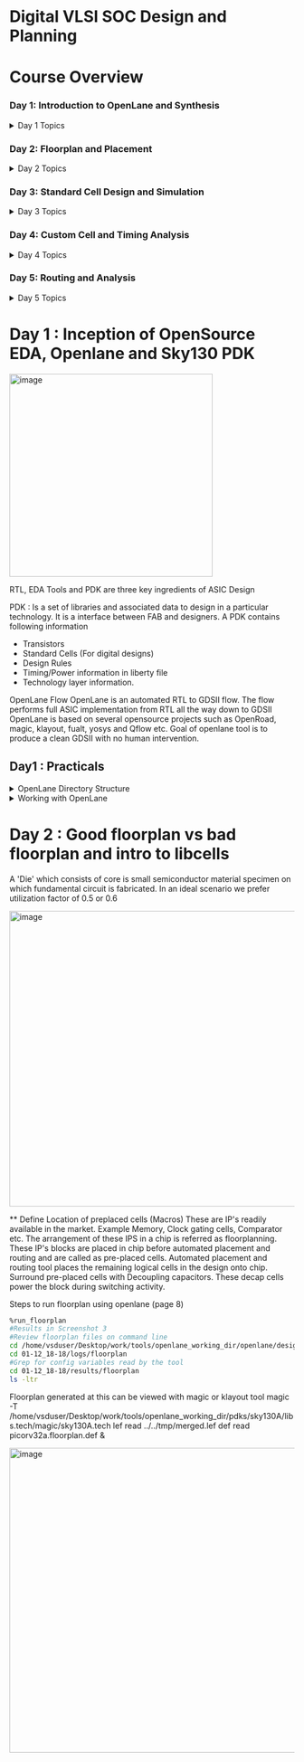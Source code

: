 # Digital VLSI SOC Design and Planning

# Course Overview

### Day 1: Introduction to OpenLane and Synthesis

<details>
  <summary>Day 1 Topics</summary>

- **Familiarization with OpenLane**
- **Physical Design (PnR) stages**
- **Design Preparation stages**
- **Execution and Analysis of synthesis**

</details>

### Day 2: Floorplan and Placement

<details>
  <summary>Day 2 Topics</summary>

- **Introduction to Floorplan**
- **LEF vs DEF**
- **Special Cells**
- **Execution and Analysis of Placement**

</details>

### Day 3: Standard Cell Design and Simulation

<details>
  <summary>Day 3 Topics</summary>

- **Standard cell design using sky130 PDK**
- **SPICE simulation in ngspice**
- **Standard cell characterization**

</details>

### Day 4: Custom Cell and Timing Analysis

<details>
  <summary>Day 4 Topics</summary>

- **PnR with custom cell**
- **CTS and STA**
- **Timing ECOs**

</details>

### Day 5: Routing and Analysis

<details>
  <summary>Day 5 Topics</summary>

- **Routing**
- **Algorithm behind Trinston Route**
- **SPEF Analysis**

</details>


# Day 1 : Inception of OpenSource EDA, Openlane and Sky130 PDK

<img width="359" alt="image" src="https://github.com/user-attachments/assets/cd204ce1-22b8-4874-b087-c1f28368286e">

RTL, EDA Tools and PDK are three key ingredients of ASIC Design

PDK : Is a set of libraries and associated data to design in a particular technology. It is a interface between FAB and designers. A PDK contains following information
*  Transistors
*  Standard Cells (For digital designs)
*  Design Rules
*  Timing/Power information in liberty file
*  Technology layer information.

OpenLane Flow
OpenLane is an automated RTL to GDSII flow. The flow performs full ASIC implementation from RTL all the way down to GDSII
OpenLane is based on several opensource projects such as OpenRoad, magic, klayout, fualt, yosys and Qflow etc.
Goal of openlane tool is to produce a clean GDSII with no human intervention.

## Day1 : Practicals 

<details>
  <summary>OpenLane Directory Structure</summary>
  
```bash
cd ~
cd Desktop/work/tools/openlane_working_dir/pdks
ls -l
# ------------------------------------------------------------------------
# open_pdks  : Script that makes commercial PDKs compatible with open-source tools.
# skywater-pdk : PDK compatible with commercial EDA tools.
# sky130A       : Open-source PDK designed to be compatible with open-source EDA tools.
# ------------------------------------------------------------------------
cd sky130A
# ------------------------------------------------------------------------
# libs.ref  : Contains Liberty, LEF, and other files specific to the technology.
# libs.tech : Contains files specific to EDA tools, e.g., Magic, KLayout, etc.
# ------------------------------------------------------------------------
cd libs.ref/sky130_fd_sc_hd
ls
# ------------------------------------------------------------------------
# cdl      : Circuit Description Language files (netlist format).
# doc      : Documentation related to the PDK or design.
# gds      : GDSII files containing layout data.
# lef      : Library Exchange Format files describing layout abstracts.
# lib      : Liberty files for timing, power, and area characterization.
# mag      : Magic layout files.
# maglef   : Magic layout files with LEF abstraction.
# spice    : SPICE netlist files for simulation.
# techlef  : Technology-specific LEF files.
# verilog  : Verilog HDL files for design and simulation.
# ------------------------------------------------------------------------
# ------------------------------------------------------------------------
# irsim      : Digital circuit simulator for switch-level simulation.
# klayout    : Open-source layout viewer and editor.
# magic      : Open-source VLSI layout tool.
# netgen     : LVS (Layout vs. Schematic) and netlist comparison tool.
# ngspice    : Open-source SPICE simulator for analog and mixed-signal circuits.
# openlane   : Open-source RTL-to-GDS flow for digital design.
# qflow       : Complete open-source digital synthesis flow.
# xcircuit   : Schematic capture tool and netlist generator.
# xschem     : Schematic capture tool with SPICE integration.
# ------------------------------------------------------------------------

```
</details>

<details>
  <summary>Working with OpenLane</summary>
  
```bash
cd ~/Desktop/work/tools/openlane_working_dir/openlane
# ------------------------------------------------------------------------
# This is the directory where we will be working.
# The Openlane tool will be invoked from here.
# ------------------------------------------------------------------------
alias docker='docker run -it -v $(pwd):/openLANE_flow -v $PDK_ROOT:$PDK_ROOT -e PDK_ROOT=$PDK_ROOT -u $(id -u $USER):$(id -g $USER) efabless/openlane:v0.21'
docker
./flow.tcl -interactive
# The above command will invoke openLane in interactive mode. Without -interactive mode the tool attempts to complete the flow in one run
# %:Represents openlane terminal
% package require openlane 0.9

cd ~/Desktop/work/tools/openlane_working_dir/openlane/designs/picorv32a
ls -ltr 
# ------------------------------------------------------------------------
# config.tcl                     : Openlane configuration file used for design configuration. Redefines default settings of the tool.
# src                            : Directory where Verilog and SDC files will be included.
# sky130A_sky130_fd_sc_hd_config.tcl : Custom TCL file, sourced inside config.tcl.
# ------------------------------------------------------------------------

% prep -design picorv32a
# Results in Screenshot 1
# Prepares designs and reads config.tcl. Creates Runs directory
cd ~/Desktop/work/tools/openlane_working_dir/openlane/designs/picorv32a/runs/01-12_18-18
ls -ltr
# ------------------------------------------------------------------------
# cmds.log                       : Log file that records all commands run.
# config.tcl                     : Default parameters taken by the run.
# logs                           : Contains logs from each stage of the process.
# reports                        : Timing reports generated from each stage.
# results                        : Output results from each Openlane stage.
# tmp                            : Temporary files are stored during the run.
# ------------------------------------------------------------------------
%run_synthesis
# Results in Screenshot 2
# ------------------------------------------------------------------------
# Runs Yosys and ABC (Logic Mapping and Optimization)
#
# Yosys: Open-source synthesis tool that takes high-level RTL code (e.g., Verilog)
#        and converts it into a gate-level netlist. It performs various optimization
#        tasks, including synthesis, technology mapping, and formal verification.
#
# ABC: A tool for logic synthesis, optimization, and technology mapping. It is often
#      used after Yosys to further optimize the netlist generated and map it to a 
#      specific technology library
#
# In this step, Yosys synthesizes the RTL code, and ABC performs additional mapping
# to the target library, ensuring that the design meets the desired area, timing,
# and power requirements. This process is crucial for preparing the design for
# further stages in the ASIC flow, such as place and route.
# ------------------------------------------------------------------------

# ------------------------------------------------------------------------
# Results directory will have the synthesized netlist file: picorv32a.synthesis.v
# Path to the results directory:
# cd ~/Desktop/work/tools/openlane_working_dir/openlane/designs/picorv32a/runs/01-12_18-18/results/synthesis
#
# Timing reports from the synthesis stage can be found in the reports directory.
# Path to the reports directory:
# cd ~/Desktop/work/tools/openlane_working_dir/openlane/designs/picorv32a/runs/01-12_18-18/reports/synthesis
# ------------------------------------------------------------------------

```

Screenshot 1 :

<img width="461" alt="image" src="https://github.com/user-attachments/assets/cf377477-7efd-45ea-acbc-95805e451455">

Screenshot 2 :

<img width="476" alt="image" src="https://github.com/user-attachments/assets/cb2443d8-8757-47cf-8130-b921eaa4d59e">

Exercise :

<img width="437" alt="image" src="https://github.com/user-attachments/assets/cc2ab4fa-d2f9-4f5d-8aa9-2d629bafb4c1">


Smaller Designs we can run without interactive mode but for larger designs we need to explore each and every design to check if everything is meeting the requirement.
</details>

# Day 2 : Good floorplan vs bad floorplan and intro to libcells
A 'Die' which consists of core is small semiconductor material specimen on which fundamental circuit is fabricated.
In an ideal scenario we prefer utilization factor of 0.5 or 0.6

<img width="523" alt="image" src="https://github.com/user-attachments/assets/911938d1-eac0-4f0d-8dab-789b54573ec2">

** Define Location of preplaced cells (Macros)
These are IP's readily available in the market. Example Memory, Clock gating cells, Comparator etc. The arrangement of these IPS in a chip is referred as floorplanning. These IP's blocks are placed in chip before automated placement and routing and are called as pre-placed cells. Automated placement and routing tool places the remaining logical cells in the design onto chip.
Surround pre-placed cells with Decoupling capacitors. These decap cells power the block during switching activity.

Steps to run floorplan using openlane (page 8)
```bash
%run_floorplan
#Results in Screenshot 3
#Review floorplan files on command line
cd /home/vsduser/Desktop/work/tools/openlane_working_dir/openlane/designs/picorv32a/runs
cd 01-12_18-18/logs/floorplan
#Grep for config variables read by the tool
cd 01-12_18-18/results/floorplan
ls -ltr
```

Floorplan generated at this can be viewed with magic or klayout tool
magic -T /home/vsduser/Desktop/work/tools/openlane_working_dir/pdks/sky130A/libs.tech/magic/sky130A.tech lef read ../../tmp/merged.lef def read picorv32a.floorplan.def &

<img width="539" alt="image" src="https://github.com/user-attachments/assets/a733c80d-e0d2-42be-ae5e-97dff5bdcd9b">


